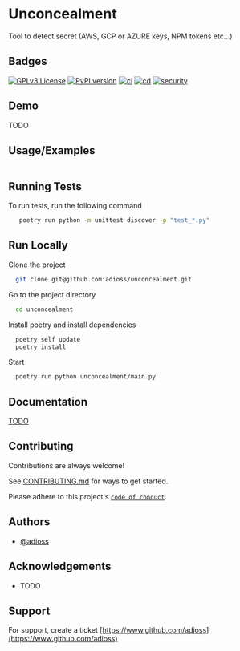 # Unconcealment

Tool to detect secret (AWS, GCP or AZURE keys, NPM tokens etc...)

## Badges

[![GPLv3 License](https://img.shields.io/badge/License-GPL%20v3-yellow.svg)](https://opensource.org/licenses/)
[![PyPI version](https://badge.fury.io/py/unconcealment.svg)](https://badge.fury.io/py/unconcealment)
[![ci](https://github.com/adioss/unconcealment/actions/workflows/ci.yml/badge.svg)](https://github.com/adioss/unconcealment/actions/workflows/ci.yml)
[![cd](https://github.com/adioss/unconcealment/actions/workflows/cd.yml/badge.svg)](https://github.com/adioss/unconcealment/actions/workflows/cd.yml)
[![security](https://github.com/adioss/unconcealment/actions/workflows/security.yml/badge.svg)](https://github.com/adioss/unconcealment/actions/workflows/security.yml)

## Demo

TODO

## Usage/Examples

```python

```

## Running Tests

To run tests, run the following command

```bash
   poetry run python -m unittest discover -p "test_*.py"
```

## Run Locally

Clone the project

```bash
  git clone git@github.com:adioss/unconcealment.git
```

Go to the project directory

```bash
  cd unconcealment
```

Install poetry and install dependencies

```bash
  poetry self update
  poetry install
```

Start

```bash
  poetry run python unconcealment/main.py 
```

## Documentation

[TODO](https://linktodocumentation)

## Contributing

Contributions are always welcome!

See [CONTRIBUTING.md](CONTRIBUTING.md) for ways to get started.

Please adhere to this project's [`code of conduct`](CODE_OF_CONDUCT.md).

## Authors

- [@adioss](https://www.github.com/adioss)

## Acknowledgements

- TODO

## Support

For support, create a ticket [https://www.github.com/adioss](https://www.github.com/adioss)